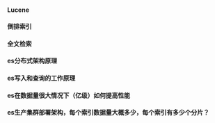 #### Lucene 
#### 倒排索引
#### 全文检索
#### es分布式架构原理
#### es写入和查询的工作原理
#### es在数据量很大情况下（亿级）如何提高性能
#### es生产集群部署架构，每个索引数据量大概多少，每个索引有多少个分片？
